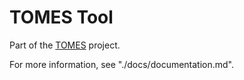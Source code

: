 # TOMES Tool

Part of the [TOMES](https://www.ncdcr.gov/resources/records-management/tomes) project.

For more information, see "./docs/documentation.md".
